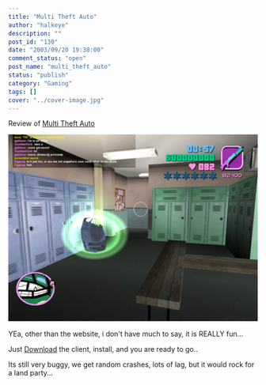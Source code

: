 ```yaml
---
title: "Multi Theft Auto"
author: "halkeye"
description: ""
post_id: "130"
date: "2003/09/20 19:38:00"
comment_status: "open"
post_name: "multi_theft_auto"
status: "publish"
category: "Gaming"
tags: []
cover: "../cover-image.jpg"
---
```


Review of [Multi Theft Auto](https://web.archive.org/web/20180307003844/https://mtavc.com/)

![moocow](2956_f5f06c8aba2da87601eb0384c0d65c0d.jpg)

  

YEa, other than the website, i don't have much to say, it is REALLY fun...

Just [Download](https://web.archive.org/web/20180307003844/https://mtavc.com/) the client, install, and you are ready to go..

Its still very buggy, we get random crashes, lots of lag, but it would rock for a land party...

